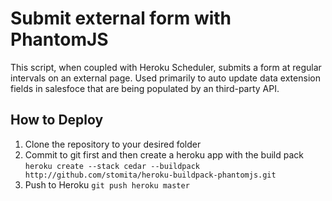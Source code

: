 # Submit external form with PhantomJS

This script, when coupled with Heroku Scheduler, submits a form at regular intervals on an external page. Used primarily to auto update data extension fields in salesfoce that are being populated by an third-party API.

## How to Deploy
1. Clone the repository to your desired folder
2. Commit to git first and then create a heroku app with the build pack
`heroku create --stack cedar --buildpack http://github.com/stomita/heroku-buildpack-phantomjs.git`
3. Push to Heroku
`git push heroku master`

